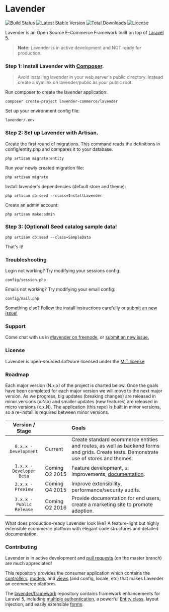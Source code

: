 # Lavender

[![Build Status](https://travis-ci.org/lavender/lavender.svg?branch=master)](https://travis-ci.org/lavender/lavender)
[![Latest Stable Version](https://poser.pugx.org/lavender-commerce/lavender/v/stable.svg)](https://packagist.org/packages/lavender-commerce/lavender) 
[![Total Downloads](https://poser.pugx.org/lavender-commerce/lavender/downloads.svg)](https://packagist.org/packages/lavender-commerce/lavender) 
[![License](https://poser.pugx.org/lavender-commerce/lavender/license.svg)](https://packagist.org/packages/lavender-commerce/lavender)

Lavender is an Open Source E-Commerce Framework built on top of [Laravel 5](http://laravel.com/docs/5.0).

> **Note:** Lavender is in active development and NOT ready for production.


### Step 1: Install Lavender with [Composer](https://getcomposer.org/download/).

> Avoid installing lavender in your web server's public directory. Instead create a symlink on lavender/public as your public root. 

Run composer to create the lavender application:

    composer create-project lavender-commerce/lavender
    
Set up your environment config file:

    lavender/.env    


### Step 2: Set up Lavender with Artisan.

Create the first round of migrations. This command reads the definitions in config/entity.php and compares it to your database.

    php artisan migrate:entity

Run your newly created migration file:

    php artisan migrate

Install lavender's dependencies (default store and theme):

    php artisan db:seed --class=InstallLavender

Create an admin account:

    php artisan make:admin
    
    
### Step 3: (Optional) Seed catalog sample data!

    php artisan db:seed --class=SampleData

That's it!


### Troubleshooting

Login not working? Try modifying your sessions config:

    config/session.php

Emails not working? Try modifying your email config:

    config/mail.php

Something else? Follow the install instructions carefully or [submit an new issue!](https://github.com/lavender/lavender/issues/new)

### Support

Come chat with us in [#lavender on freenode](http://webchat.freenode.net/?channels=#lavender), or [submit an new issue.](https://github.com/lavender/lavender/issues/new)


### License

Lavender is open-sourced software licensed under the [MIT license](http://opensource.org/licenses/MIT)


### Roadmap
Each major version (N.x.x) of the project is charted below. Once the goals have been completed for each major version we will move to the next major version. As we progress, big updates (breaking changes) are released in minor versions (x.N.x) and smaller updates (new features) are released in micro versions (x.x.N). The application (this repo) is built in minor versions, so a re-install is required between minor versions.

Version / Stage                        |                            | Goals     
 :-----------------------------------: | :------------------------- | :------------------------------------------------------
 `0.x.x - Development`                 | Current                    | Create standard ecommerce entities and routes, as well as backend forms and grids. Create tests. Demonstrate use of stores and themes.
 `1.x.x - Developer Beta`              | Coming Q2 2015             | Feature development, ui improvements, [documentation](https://github.com/lavender/lavender/wiki).
 `2.x.x - Preview`                     | Coming Q4 2015             | Improve extensibility, performance/security audits.
 `3.x.x - Public Release`              | Coming Q2 2016             | Provide documentation for end users, create a marketing site to promote adoption.

What does production-ready Lavender look like? A feature-light but highly extensible ecommerce platform with elegant code structures and detailed documentation.



### Contributing

Lavender is in active development and [pull requests](https://github.com/lavender/lavender/pulls) (on the master branch) are much appreciated!

This repository provides the consumer application which contains the [controllers](https://github.com/lavender/lavender/tree/master/app/Http/Controllers), [models](https://github.com/lavender/lavender/tree/master/app/Database), and [views](https://github.com/lavender/lavender/tree/master/resources/views/core/default) (and config, locale, etc) that makes Lavender an ecommerce platform. 

The [lavender/framework](https://github.com/lavender/framework) repository contains framework enhancements for Laravel 5, including [multiple authentication](https://github.com/lavender/framework/tree/master/src/Auth), a powerful [Entity class](https://github.com/lavender/framework/tree/master/src/Database), layout injection, and easily extensible [forms](https://github.com/lavender/lavender/tree/master/app/Form).  

